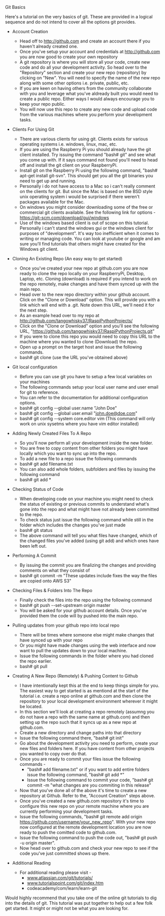 
Git Basics

Here's a tutorial on the very basics of git. These are provided in a logical sequence and do not intend to cover all the options git provides. 

- Account Creation 
  - Head off to http://github.com and create an account there if you haven't already created one.
  - Once you've setup your account and credentials at http://github.com you are now good to create your own repository
  - A git repository is where you will store all your code, create new code and do all your development activity. So head over to the "Repository" section and create your new repo (repository) by clicking on "New". You will need to specify the name of the new repo along with some other options i.e. private, public, etc. 
  - If you are keen on having others from the community collaborate with you and leverage what you've aldready built you would need to create a public repo. Either ways I would always encourage you to keep your repo public.
  - You will now use this repo to create any new code and upload code from the various machines where you perform your development tasks.

- Clients For Using Git
  - There are various clients for using git. Clients exists for various operating systems i.e. windows, linux, mac, etc. 
  - If you are using the Raspberry Pi you should already have the git client installed. Try issuing the command "bash# git" and see what you come up with. If it says command not found you'll need to head off and install the git client on your RaspberryPi.
  - Install git on the Raspberry Pi using the following command, "bash# apt-get install git-svn". This should get you all the git binaries you need to get up and running.
  - Personally i do not have access to a Mac so i can't really comment on the clients for git. But since the Mac is based on the BSD style unix operating system i would be surprised if there weren't packages available for the Mac.
  - On windows you might consider downloading some of the free or commercial git clients available. See the following link for options - https://git-scm.com/download/gui/windows
  - Use of the windows based client is out of scope on this tutorial. Personally i can't stand the windows gui or the windows client for purposes of "development". It's way too inefficient when it comes to writing or managing code. You can look at youtube or google and am sure you'll find tutorials that others might have created for the Windows git client. 

- Cloning An Existing Repo (An easy way to get started) 
  - Once you've created your new repo at github.com you are now ready to clone the repo locally on your RaspberryPi, Desktop, Laptop, etc. Cloning (download) is required if you intend to work on the repo remotely, make changes and have them synced up with the main repo.
  - Head over to the new repo directory within your github account. Click on the "Clone or Download" option. This will provide you with a link which will end with a .git. Note down this URL, we'll need it for the next step. 
  - As an example head over to my repo at http://github.com/tangowhisky37/RaspiPythonProjects/
  - Click on the "Clone or Download" option and you'll see the following URL, "https://github.com/tangowhisky37/RaspiPythonProjects.git"
  - If you were to clone this repo you would need to copy this URL to the machine where you wanted to clone (Download) the repo.
  - Open up a prompt on the target host and issue the following commands.
  - bash# git clone <URL> (use the URL you've obtained above)

- Git local configuration 
  - Before you can use git you have to setup a few local variables on your machines
  - The following commands setup your local user name and user email for git to reference. 
  - You can refer to the documentation for additional configuration options. 
  - bash# git config --global user.name "John Doe"
  - bash# git config --global user.email "john.doe@doe.com" 
  - bash# git config --system core.editor vim (This command will only work on unix sysetms where you have vim editor installed) 

- Adding Newly Created Files To A Repo
  - So you'll now perform all your development inside the new folder.
  - You are free to copy content from other folders you might have locally which you want to sync up into the repo.
  - To add a new file to a repo issue the following commands
  - bash# git add filename.txt 
  - You can also add whole folders, subfolders and files by issuing the following command
  - bash# git add *

- Checking Status of Code 
  - When developing code on your machine you might need to check the status of existing or previous commits to understand what's gone into the repo and what might have not already been committed to the repo. 
  - To check status just issue the following command while still in the folder which includes the changes you've just made
  - bash# git status
  - The above command will tell you what files have changed, which of the changed files you've added (using git add) and which ones have been left out.

- Performing A Commit
  - By issuing the commit you are finalizing the changes and providing comments on what they consist of
  - bash# git commit -m "These updates include fixes the way the files are copied onto AWS S3"

- Checking  Files & Folders Into The Repo
  - Finally check the files into the repo using the following command
  - bash# git push --set-upstream origin master 
  - You will be asked for your github account details. Once you've provided them the code will by pushed into the main repo.
  
- Pulling updates from your github repo into local repo
  - There will be times where someone else might make changes that have synced up with your repo
  - Or you might have made changes using the web interface and now want to pull the updates down to your local machine. 
  - Issue the following commands in the folder where you had cloned the repo earlier.
  - bash# git pull

- Creating A New Repo (Remotely) & Pushing Content to Github
  - I have intentionally kept this at the end to keep things simple for you. The easiest way to get started is as mentiond at the start of the tutorial i.e. create a repo online at github.com and then clone the repository to your local development environment wherever it might be located. 
  - In this section we'll look at creating a repo remotely (assumng you do not have a repo with the same name at github.com) and then setting up the repo such that it syncs up as a new repo at github.com.
  - Create a new directory and change paths into that directory
  - Issue the following command there, "bash# git init"
  - Go about the development activity you need to perform, create your new files and folders here. If you have content from other projects you wanted to copy over do that. 
  - Once you are ready to commit your files issue the following commands - 
    - "bash# add filename.txt" or if you want to add entire folders issue the following command, "bash# git add *"
    - Issue the following command to commit your code, "bash# git commit -m "what changes are you commiting in this release"
  - Now that you've done all of the above it's time to create a new repository at Github. Refer to the, "Account Creation" steps above.
  - Once you've created a new github.com repository it's time to configure this new repo on your remote machine where you are currently performing your development tasks. 
  - Issue the following commands, "bash# git remote add origin https://github.com/username/your_new_repo". With your new repo now configured at the remote development location you are now ready to push the comitted code to github.com.
  - Issue the following command to push the code out, "bash# git push -u origin master".
  - Now head over to github.com and check your new repo to see if the code you've just committed shows up there. 

- Additional Reading
  - For additional reading please visit - 
    - www.atlassian.com/git/tutorials/ 
    - www.tutorialspoint.com/git/index.htm
    - codeacademy/com/learn/learn-git

Would highly recommend that you take one of the online git tutorials to dig into the details of git. This tutorial was put together to help out a few folk get started. It might or might not be what you are looking for. 


